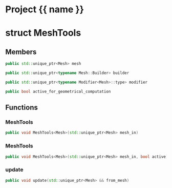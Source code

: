 <script setup>
import {useRoute} from 'vitepress'
const {path} = useRoute()
const tokens = path.split('/')
const words = tokens[2].split('-');
for (let i = 0; i < words.length; i++) {
    words[i] = words[i].charAt(0).toUpperCase() + words[i].slice(1);
    words[i] = words[i].replace('geode', 'Geode')
}
const name = words.join('-');
</script>
# Project {{ name }}

# struct MeshTools


## Members

```cpp
public std::unique_ptr<Mesh> mesh

```

```cpp
public std::unique_ptr<typename Mesh::Builder> builder

```

```cpp
public std::unique_ptr<typename Modifier<Mesh>::type> modifier

```

```cpp
public bool active_for_geometrical_computation

```



## Functions

### MeshTools

```cpp
public void MeshTools<Mesh>(std::unique_ptr<Mesh> mesh_in)
```


### MeshTools

```cpp
public void MeshTools<Mesh>(std::unique_ptr<Mesh> mesh_in, bool active)
```


### update

```cpp
public void update(std::unique_ptr<Mesh> && from_mesh)
```




